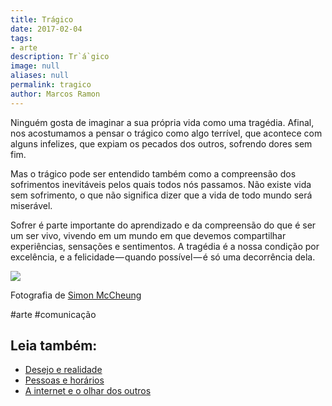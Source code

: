 ```yaml
---
title: Trágico
date: 2017-02-04
tags:
- arte
description: Tr`á`gico
image: null
aliases: null
permalink: tragico
author: Marcos Ramon
---
```

Ninguém gosta de imaginar a sua própria vida como uma tragédia. Afinal, nos acostumamos a pensar o trágico como algo terrível, que acontece com alguns infelizes, que expiam os pecados dos outros, sofrendo dores sem fim.

Mas o trágico pode ser entendido também como a compreensão dos sofrimentos inevitáveis pelos quais todos nós passamos. Não existe vida sem sofrimento, o que não significa dizer que a vida de todo mundo será miserável.

Sofrer é parte importante do aprendizado e da compreensão do que é ser um ser vivo, vivendo em um mundo em que devemos compartilhar experiências, sensações e sentimentos. A tragédia é a nossa condição por excelência, e a felicidade — quando possível — é só uma decorrência dela.

<img src="/assets/img/tr`á`gico-medium.gif">

Fotografia de [Simon McCheung](http://www.mc-cheung.com/)


#arte #comunicação<div class="leia-tambem" markdown="1">
## Leia também:

- <a href="/desejo-e-realidade">Desejo e realidade</a>
- <a href="/pessoas-e-horarios">Pessoas e horários</a>
- <a href="/a-internet-e-o-olhar-dos-outros">A internet e o olhar dos outros</a>
</div>